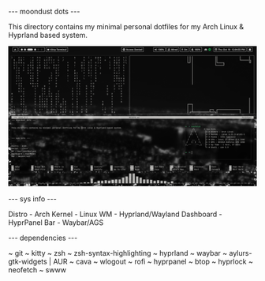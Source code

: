 --- moondust dots ---


This directory contains my minimal personal dotfiles for my 
Arch Linux & Hyprland based system.

<img src="/pics/desktop.png" alt="Picture of monochome themed desktop" width="1000"/>



--- sys info ---


Distro - Arch
Kernel - Linux
WM - Hyprland/Wayland
Dashboard - HyprPanel
Bar - Waybar/AGS


--- dependencies ---

~ git
~ kitty
~ zsh
~ zsh-syntax-highlighting
~ hyprland
~ waybar
~ aylurs-gtk-widgets | AUR
~ cava
~ wlogout
~ rofi
~ hyprpanel
~ btop
~ hyprlock
~ neofetch
~ swww

